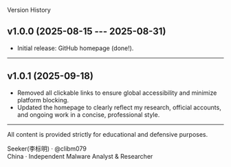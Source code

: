 Version History

## v1.0.0 (2025-08-15 --- 2025-08-31)
- Initial release: GitHub homepage (done!).
---

## v1.0.1 (2025-09-18)
- Removed all clickable links to ensure global accessibility and minimize platform blocking.
- Updated the homepage to clearly reflect my research, official accounts, and ongoing work in a concise, professional style.
---


All content is provided strictly for educational and defensive purposes.

Seeker(李标明) · @clibm079    
China · Independent Malware Analyst & Researcher 
